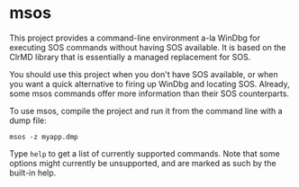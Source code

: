 # msos
This project provides a command-line environment a-la WinDbg for executing SOS commands without having SOS available. It is based on the ClrMD library that is essentially a managed replacement for SOS.

You should use this project when you don't have SOS available, or when you want a quick alternative to firing up WinDbg and locating SOS. Already, some msos commands offer more information than their SOS counterparts.

To use msos, compile the project and run it from the command line with a dump file:

```msos -z myapp.dmp```

Type ```help``` to get a list of currently supported commands. Note that some options might currently be unsupported, and are marked as such by the built-in help.
